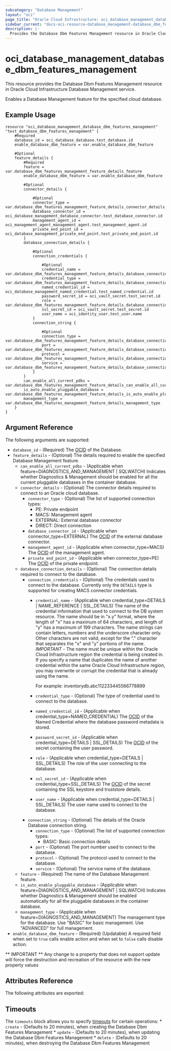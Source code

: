 ```yaml
---
subcategory: "Database Management"
layout: "oci"
page_title: "Oracle Cloud Infrastructure: oci_database_management_database_dbm_features_management"
sidebar_current: "docs-oci-resource-database_management-database_dbm_features_management"
description: |-
  Provides the Database Dbm Features Management resource in Oracle Cloud Infrastructure Database Management service
---
```


# oci_database_management_database_dbm_features_management
This resource provides the Database Dbm Features Management resource in Oracle Cloud Infrastructure Database Management service.

Enables a Database Management feature for the specified cloud database.


## Example Usage

```hcl
resource "oci_database_management_database_dbm_features_management" "test_database_dbm_features_management" {
	#Required
	database_id = oci_database_database.test_database.id
	enable_database_dbm_feature = var.enable_database_dbm_feature

	#Optional
	feature_details {
		#Required
		feature = var.database_dbm_features_management_feature_details_feature
		enable_database_dbm_feature = var.enable_database_dbm_feature

		#Optional
		connector_details {

			#Optional
			connector_type = var.database_dbm_features_management_feature_details_connector_details_connector_type
			database_connector_id = oci_database_management_database_connector.test_database_connector.id
			management_agent_id = oci_management_agent_management_agent.test_management_agent.id
			private_end_point_id = oci_database_management_private_end_point.test_private_end_point.id
		}
		database_connection_details {

			#Optional
			connection_credentials {

				#Optional
				credential_name = var.database_dbm_features_management_feature_details_database_connection_details_connection_credentials_credential_name
				credential_type = var.database_dbm_features_management_feature_details_database_connection_details_connection_credentials_credential_type
				named_credential_id = oci_database_management_named_credential.test_named_credential.id
				password_secret_id = oci_vault_secret.test_secret.id
				role = var.database_dbm_features_management_feature_details_database_connection_details_connection_credentials_role
				ssl_secret_id = oci_vault_secret.test_secret.id
				user_name = oci_identity_user.test_user.name
			}
			connection_string {

				#Optional
				connection_type = var.database_dbm_features_management_feature_details_database_connection_details_connection_string_connection_type
				port = var.database_dbm_features_management_feature_details_database_connection_details_connection_string_port
				protocol = var.database_dbm_features_management_feature_details_database_connection_details_connection_string_protocol
				service = var.database_dbm_features_management_feature_details_database_connection_details_connection_string_service
			}
		}
		can_enable_all_current_pdbs = var.database_dbm_features_management_feature_details_can_enable_all_current_pdbs
		is_auto_enable_pluggable_database = var.database_dbm_features_management_feature_details_is_auto_enable_pluggable_database
		management_type = var.database_dbm_features_management_feature_details_management_type
	}
}
```

## Argument Reference

The following arguments are supported:

* `database_id` - (Required) The [OCID](https://docs.cloud.oracle.com/iaas/Content/General/Concepts/identifiers.htm) of the Database.
* `feature_details` - (Optional) The details required to enable the specified Database Management feature.
	* `can_enable_all_current_pdbs` - (Applicable when feature=DIAGNOSTICS_AND_MANAGEMENT | SQLWATCH) Indicates whether Diagnostics & Management should be enabled for all the current pluggable databases in the container database.
	* `connector_details` - (Optional) The connector details required to connect to an Oracle cloud database.
		* `connector_type` - (Optional) The list of supported connection types:
			* PE: Private endpoint
			* MACS: Management agent
			* EXTERNAL: External database connector
			* DIRECT: Direct connection 
		* `database_connector_id` - (Applicable when connector_type=EXTERNAL) The [OCID](https://docs.cloud.oracle.com/iaas/Content/General/Concepts/identifiers.htm) of the external database connector.
		* `management_agent_id` - (Applicable when connector_type=MACS) The [OCID](https://docs.cloud.oracle.com/iaas/Content/General/Concepts/identifiers.htm) of the management agent.
		* `private_end_point_id` - (Applicable when connector_type=PE) The [OCID](https://docs.cloud.oracle.com/iaas/Content/General/Concepts/identifiers.htm) of the private endpoint.
	* `database_connection_details` - (Optional) The connection details required to connect to the database.
		* `connection_credentials` - (Optional) The credentials used to connect to the database. Currently only the `DETAILS` type is supported for creating MACS connector credentials. 
			* `credential_name` - (Applicable when credential_type=DETAILS | NAME_REFERENCE | SSL_DETAILS) The name of the credential information that used to connect to the DB system resource. The name should be in "x.y" format, where the length of "x" has a maximum of 64 characters, and length of "y" has a maximum of 199 characters. The name strings can contain letters, numbers and the underscore character only. Other characters are not valid, except for the "." character that separates the "x" and "y" portions of the name. *IMPORTANT* - The name must be unique within the Oracle Cloud Infrastructure region the credential is being created in. If you specify a name that duplicates the name of another credential within the same Oracle Cloud Infrastructure region, you may overwrite or corrupt the credential that is already using the name.

				For example: inventorydb.abc112233445566778899 
			* `credential_type` - (Optional) The type of credential used to connect to the database.
			* `named_credential_id` - (Applicable when credential_type=NAMED_CREDENTIAL) The [OCID](https://docs.cloud.oracle.com/iaas/Content/General/Concepts/identifiers.htm) of the Named Credential where the database password metadata is stored. 
			* `password_secret_id` - (Applicable when credential_type=DETAILS | SSL_DETAILS) The [OCID](https://docs.cloud.oracle.com/iaas/Content/General/Concepts/identifiers.htm) of the secret containing the user password.
			* `role` - (Applicable when credential_type=DETAILS | SSL_DETAILS) The role of the user connecting to the database.
			* `ssl_secret_id` - (Applicable when credential_type=SSL_DETAILS) The [OCID](https://docs.cloud.oracle.com/iaas/Content/General/Concepts/identifiers.htm) of the secret containing the SSL keystore and truststore details.
			* `user_name` - (Applicable when credential_type=DETAILS | SSL_DETAILS) The user name used to connect to the database.
		* `connection_string` - (Optional) The details of the Oracle Database connection string. 
			* `connection_type` - (Optional) The list of supported connection types:
				* BASIC: Basic connection details 
			* `port` - (Optional) The port number used to connect to the database.
			* `protocol` - (Optional) The protocol used to connect to the database.
			* `service` - (Optional) The service name of the database.
	* `feature` - (Required) The name of the Database Management feature.
	* `is_auto_enable_pluggable_database` - (Applicable when feature=DIAGNOSTICS_AND_MANAGEMENT | SQLWATCH) Indicates whether Diagnostics & Management should be enabled automatically for all the pluggable databases in the container database.
	* `management_type` - (Applicable when feature=DIAGNOSTICS_AND_MANAGEMENT) The management type for the database. Use "BASIC" for basic management. Use "ADVANCED" for full management.
* `enable_database_dbm_feature` - (Required) (Updatable) A required field when set to `true` calls enable action and when set to `false` calls disable action.


** IMPORTANT **
Any change to a property that does not support update will force the destruction and recreation of the resource with the new property values

## Attributes Reference

The following attributes are exported:


## Timeouts

The `timeouts` block allows you to specify [timeouts](https://registry.terraform.io/providers/oracle/oci/latest/docs/guides/changing_timeouts) for certain operations:
	* `create` - (Defaults to 20 minutes), when creating the Database Dbm Features Management
	* `update` - (Defaults to 20 minutes), when updating the Database Dbm Features Management
	* `delete` - (Defaults to 20 minutes), when destroying the Database Dbm Features Management
